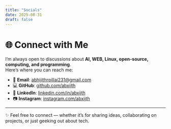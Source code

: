 ```yaml
---
title: "Socials"
date: 2025-08-31
draft: false
---
```


# 🌐 Connect with Me  

I’m always open to discussions about **AI, WEB, Linux, open-source, computing, and programming**.  
Here’s where you can reach me:  

- 📧 **Email**: [abhijithrpillai231@gmail.com](mailto:abhijithrpillai231@gmail.com)  
- 💻 **GitHub**: [github.com/abxijth](https://github.com/abxijth)  
- 🔗 **LinkedIn**: [linkedin.com/in/abxijth](https://linkedin.com/in/abxijth)  
- 📷 **Instagram**: [instagram.com/abxijth](https://instagram.com/abxijth)
---

✨ Feel free to connect — whether it’s for sharing ideas, collaborating on projects, or just geeking out about tech.  


